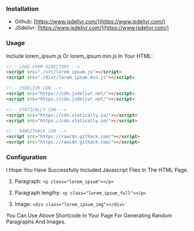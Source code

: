 ### Installation

-   Github: [https://www.jsdelivr.com/](https://www.jsdelivr.com/)
-   JSdelivr: [https://www.jsdelivr.com/](https://www.jsdelivr.com/)

### Usage

Include lorem_ipsum.js Or lorem_ipsum.min.js In Your HTML:
```html
<!-- LOAD FROM DIRECTORY -->
<script src="./src/lorem_ipsum.js"></script>
<script src="./dist/lorem_ipsum.min.js"></script>

<!-- JSDELIVR CDN -->
<script src="https://cdn.jsdelivr.net/"></script>
<script src="https://cdn.jsdelivr.net/"></script>

<!-- STATICALLY CDN -->
<script src="https://cdn.statically.io/"></script>
<script src="https://cdn.statically.io/"></script>

<!-- RAWGITHACK CDN -->
<script src="https://rawcdn.githack.com/"></script>
<script src="https://rawcdn.githack.com/"></script>
 ```

### Configuration

I Hope You Have Successfully Included Javascript Files In The HTML Page.

1.  Paragraph: ```<p class="lorem_ipsum"></p>```
    
2.  Paragraph lengthy: ```<p class="lorem_ipsum_full"></p>```
    
3.  Image: ```<div class="lorem_ipsum_img"></div>```

You Can Use Above Shortcode In Your Page For Generating Random Paragraphs And Images.
